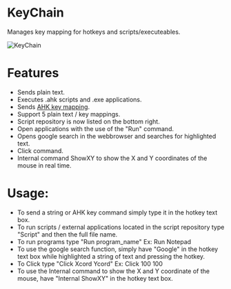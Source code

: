 # KeyChain
Manages key mapping for hotkeys and scripts/executeables.

![KeyChain](https://user-images.githubusercontent.com/32394719/178035093-235c7b7c-9987-4681-9fdb-ddf3327acd37.PNG)

# Features
- Sends plain text.
- Executes .ahk scripts and .exe applications.
- Sends [AHK key mapping](https://www.autohotkey.com/docs/commands/Send.htm).
- Support 5 plain text / key mappings.
- Script repository is now listed on the bottom right.
- Open applications with the use of the "Run" command.
- Opens google search in the webbrowser and searches for highlighted text.
- Click command.
- Internal command ShowXY to show the X and Y coordinates of the mouse in real time.

# Usage:
- To send a string or AHK key command simply type it in the hotkey text box.
- To run scripts / external applications located in the script repository type "Script" and then the full file name.
- To run programs type "Run program_name" Ex: Run Notepad
- To use the google search function, simply have "Google" in the hotkey text box while highlighted a string of text and pressing the hotkey.
- To Click type "Click Xcord Ycord" Ex: Click 100 100
- To use the Internal command to show the X and Y coordinate of the mouse, have "Internal ShowXY" in the hotkey text box.

